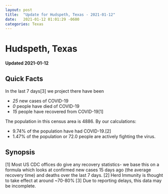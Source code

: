 ```yaml
---
layout: post
title:  "Update for Hudspeth, Texas - 2021-01-12"
date:   2021-01-12 01:01:29 -0600
categories: Texas
---
```


# Hudspeth, Texas
#### Updated 2021-01-12

## Quick Facts

In the last 7 days[3] we project there have been
- *25* new cases of COVID-19
- *0* people have died of COVID-19
- *15* people have recovered from COVID-19[1]

The population in this census area is 4886. By our calculations:
- 9.74% of the population have had COVID-19.[2]
- 1.47% of the population or 72.0 people are actively fighting the virus.

## Synopsis




[1] Most US CDC offices do give any recovery statistics- we base this on a formula which looks at confirmed new cases
15 days ago (the average recovery time) and deaths over the last 7 days.
[2] Herd Immunity is thought to take effect at around ~70-80%
[3] Due to reporting delays, this data may be incomplete. 
    